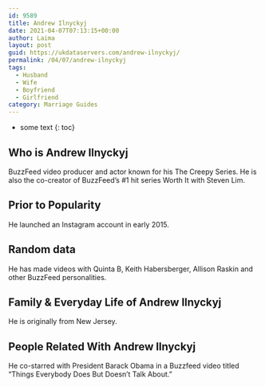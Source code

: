 ```yaml
---
id: 9589
title: Andrew Ilnyckyj
date: 2021-04-07T07:13:15+00:00
author: Laima
layout: post
guid: https://ukdataservers.com/andrew-ilnyckyj/
permalink: /04/07/andrew-ilnyckyj
tags:
  - Husband
  - Wife
  - Boyfriend
  - Girlfriend
category: Marriage Guides
---
```


* some text
{: toc}


## Who is Andrew Ilnyckyj
                  
                  
                  
BuzzFeed video producer and actor known for his The Creepy Series. He is also the co-creator of BuzzFeed&#8217;s #1 hit series Worth It with Steven Lim.
                  
              
            
              
            
                
                
                
## Prior to Popularity
                  
                  
                  
He launched an Instagram account in early 2015. 
                  
              
            
              
            
                
                
                
## Random data
                  
                  
                  
He has made videos with Quinta B, Keith Habersberger, Allison Raskin and other BuzzFeed personalities. 
                  
              
            
              
            
                
                
                
## Family & Everyday Life of Andrew Ilnyckyj
                  
                  
                  
He is originally from New Jersey. 
                  
              
            
              
            
                
                
                
## People Related With Andrew Ilnyckyj
                  
                  
                  
He co-starred with President Barack Obama in a Buzzfeed video titled &#8220;Things Everybody Does But Doesn&#8217;t Talk About.&#8221; 
                  
              
            
              
            
                
              
            
              
              
            
            
              
            
          
          
          